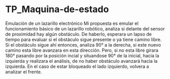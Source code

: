 # TP_Maquina-de-estado
Emulación de un lazarillo electrónico
Mi propuesta es emular el funcionamiento básico de un lazarillo robótico, analiza si delante del sensor de proximidad hay algún obstáculo. De haberlo, esperara un lapso de tiempo para evaluar si el obstáculo sigue presente o ya tiene camino libre. Si el obstáculo sigue ahí entonces, analiza 90° a la derecha, si este nuevo camino esta libre avanzara en esta dirección. Pero, si no esta libre girara 180° pasando por la posición incial y situandose 90° de la inicial, hacia la izquierda y realizara el análisis, de no haber obstáculo avanzará hacia la izquierda. En el caso de estar bloqueado el lado izquierdo, volvera a analizar el frente.

